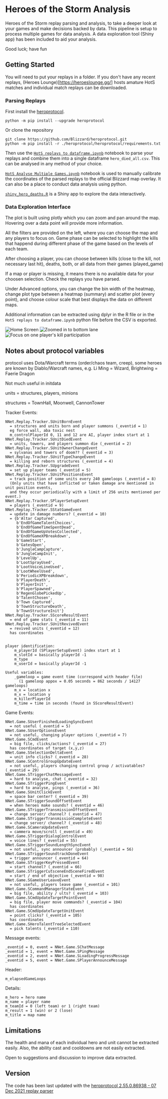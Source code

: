 # Heroes of the Storm Analysis
Heroes of the Storm replay parsing and analysis, to take a deeper look at your games and make decisions backed by data. This pipeline is setup to process multiple games for data analysis. A data exploration tool (Shiny app) has been included to aid your analysis. 

Good luck; have fun

## Getting Started
You will need to put your replays in a folder. If you don't have any recent replays, (Heroes Lounge)[https://heroeslounge.gg/] hosts amature HotS matches and individual match replays can be downloaded.

### Parsing Replays
First install the [heroprotocol](https://github.com/Blizzard/heroprotocol).
```
python -m pip install --upgrade heroprotocol
```

Or clone the repository
```
git clone https://github.com/Blizzard/heroprotocol.git
python -m pip install -r ./heroprotocol/heroprotocol/requirements.txt
```

Then use the [`HotS replays to dataframe.ipynb`](HotS%20replays%20to%20dataframe.ipynb) notebook to parse your replays and combine them into a single dataframe `hero_died_all.csv`. This can be analysed in any method of your choice.

[`HotS Analyse Multiple Games.ipynb`](HotS%20Analyse%20Multiple%20Games.ipynb) notebook is used to manually calibrate the coordinates of the parsed replays to the official Blizzard map overlay. It can also be a place to conduct data analysis using python.

[`shiny_hero_deaths.R`](shiny_hero_deaths.R) is a Shiny app to explore the data interactively.

### Data Exploration Interface
The plot is built using plotly which you can zoom and pan around the map. Hovering over a data point will provide more information.

All the filters are provided on the left, where you can choose the map and any players to focus on. Game phase can be selected to highlight the kills that happend during different phase of the game based on the levels of each team.

After choosing a player, you can choose between kills (close to the kill, not necessary last hit), deaths, both, or all data from their games (played_game)

If a map or player is missing, it means there is no available data for your choosen selection. Check the replays you have parsed.

Under Advanced options, you can change the bin width of the heatmap, change plot type between a heatmap (summary) and scatter plot (every point), and choose colour scale that best displays the data on different maps.

Additional information can be extracted using dplyr in the R file or in the `HotS replays to dataframe.ipynb` python file before the CSV is exported.

![Home Screen](/screenshots/heat_map.png?raw=true)
![Zoomed in to bottom lane](/screenshots/heat_map_zoom.png?raw=true)
![Focus on one player's kill participation](/screenshots/one_player_kills.png?raw=true)

## Notes about protocol variables

protocol uses Dota/Warcraft terms (order/chaos team, creep), some heroes are known by Diablo/Warcraft names, e.g. Li Ming = Wizard, Brightwing = Faerie Dragon

Not much useful in initdata

units = structures, players, minions

structures = TownHall, Moonwell, CannonTower



Tracker Events:

    NNet.Replay.Tracker.SUnitBornEvent 
      = structures and units born and player summons (_eventid = 1)
      eg force wall, aba toxic nest
      m_controlPlayerId 0, 11 and 12 are AI, player index start at 1
    NNet.Replay.Tracker.SUnitDiedEvent 
      = units, towers, and players summon die (_eventid = 2)
    NNet.Replay.Tracker.SUnitOwnerChangeEvent 
      = sylvanas and towers of doom?? (_eventid = 3)
    NNet.Replay.Tracker.SUnitTypeChangeEvent 
      = killing and reborn structures (_eventid = 4)
    NNet.Replay.Tracker.SUpgradeEvent 
      = set up player teams (_eventid = 5)
    NNet.Replay.Tracker.SUnitPositionsEvent
      = track position of some units every 240 gameloops (_eventid = 8)
      (Only units that have inflicted or taken damage are mentioned in unit position events, 
      and they occur periodically with a limit of 256 units mentioned per event.)
    NNet.Replay.Tracker.SPlayerSetupEvent 
      = players (_eventid = 9)
    NNet.Replay.Tracker.SStatGameEvent
      = update in damage numbers? (_eventid = 10)
      = {b'Altar Captured',
         b'EndOfGameTalentChoices',
         b'EndOfGameTimeSpentDead',
         b'EndOfGameUpVotesCollected',
         b'EndOfGameXPBreakdown',
         b'GameStart',
         b'GatesOpen',
         b'JungleCampCapture',
         b'JungleCampInit',
         b'LevelUp',
         b'LootSprayUsed',
         b'LootVoiceLineUsed',
         b'LootWheelUsed',
         b'PeriodicXPBreakdown',
         b'PlayerDeath',
         b'PlayerInit',
         b'PlayerSpawned',
         b'RegenGlobePickedUp',
         b'TalentChosen',
         b'Town Captured',
         b'TownStructureDeath',
         b'TownStructureInit'}
    NNet.Replay.Tracker.SScoreResultEvent
      = end of game stats (_eventid = 11)
    NNet.Replay.Tracker.SUnitRevivedEvent
      = revived units (_eventid = 12)
      has coordinates
      
      
    player identification:
        m_playerId (SPlayerSetupEvent) index start at 1
        m_slotId = basically playerId -1
        m_type
        m_userId = basically playerId -1
    
    Useful variables:
        _gameloop = game event time (correspond with header file) 
          (1 gameloop appox = 0.05 seconds = 862 seconds / 14127 gameloops)
        m_x = location x
        m_x = location y
        m_killerPlayerId
        m_time = time in seconds (found in SScoreResultEvent)

Game Events:
    
    NNet.Game.SUserFinishedLoadingSyncEvent
      = not useful (_eventid = 5)
    NNet.Game.SUserOptionsEvent
      = not useful, changing player options (_eventid = 7)
    NNet.Game.SCmdEvent
      = big file, clicks/actions? (_eventid = 27)
      has coordinates of target (x,y,z)
    NNet.Game.SSelectionDeltaEvent
      = unit info clicks? (_eventid = 28)
    NNet.Game.SControlGroupUpdateEvent
      = not useful, players changing control group / activatables? (_eventid = 29)
    NNet.Game.STriggerChatMessageEvent
      = hard to analyse, chat (_eventid = 32)
    NNet.Game.STriggerPingEvent
      = hard to analyse, pings (_eventid = 36)
    NNet.Game.SUnitClickEvent
      = space bar center? (_eventid = 39)
    NNet.Game.STriggerSoundOffsetEvent
      = when heroes make sounds? (_eventid = 46)
    NNet.Game.STriggerTransmissionOffsetEvent
      = change server/ channel? (_eventid = 47)
    NNet.Game.STriggerTransmissionCompleteEvent
      = change server/ channel? (_eventid = 48)
    NNet.Game.SCameraUpdateEvent
      = cammera move/scroll (_eventid = 49)
    NNet.Game.STriggerDialogControlEvent
      = voice lines? (_eventid = 55)
    NNet.Game.STriggerSoundLengthSyncEvent
      = not useful, sync announcer (probably) (_eventid = 56)
    NNet.Game.STriggerSoundtrackDoneEvent
      = trigger announcer (_eventid = 64)
    NNet.Game.STriggerKeyPressedEvent
      = start channel? (_eventid = 66)
    NNet.Game.STriggerCutsceneEndSceneFiredEvent
      = start / end of objective (_eventid = 98)
    NNet.Game.SGameUserLeaveEvent
      = not useful, players leave game (_eventid = 101)
    NNet.Game.SCommandManagerStateEvent
      = big file, ability / ults? (_eventid = 103)
    NNet.Game.SCmdUpdateTargetPointEvent
      = big file, player move commands? (_eventid = 104)
      has coordinates
    NNet.Game.SCmdUpdateTargetUnitEvent
      = point clicks? (_eventid = 105)
      has coordinates
    NNet.Game.SHeroTalentTreeSelectedEvent
      = pick talents (_eventid = 110)



Message events:
    
    _eventid = 0, event = NNet.Game.SChatMessage
    _eventid = 1, event = NNet.Game.SPingMessage
    _eventid = 2, event = NNet.Game.SLoadingProgressMessage
    _eventid = 5, event = NNet.Game.SPlayerAnnounceMessage

Header:
    
    m_elapsedGameLoops
    

Details:
    
    m_hero = hero name
    m_name = player name
    m_teamId = 0 (left team) or 1 (right team)
    m_result = 1 (win) or 2 (lose)
    m_title = map name

## Limitations
The health and mana of each individual hero and unit cannot be extracted easily. Also, the ability cast and cooldowns are not easily extracted. 

Open to suggestions and discussion to improve data extracted.

## Version
The code has been last updated with the [heroprotocol 2.55.0.86938 - 07 Dec 2021 replay parser](https://github.com/Blizzard/heroprotocol/releases/tag/v2.55.0.86938)